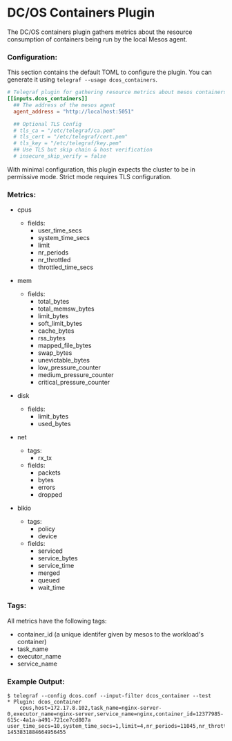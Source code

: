 # DC/OS Containers Plugin

The DC/OS containers plugin gathers metrics about the resource consumption of
containers being run by the local Mesos agent. 

### Configuration:

This section contains the default TOML to configure the plugin.  You can
generate it using `telegraf --usage dcos_containers`.

```toml
# Telegraf plugin for gathering resource metrics about mesos containers
[[inputs.dcos_containers]]
  ## The address of the mesos agent
  agent_address = "http://localhost:5051"

  ## Optional TLS Config
  # tls_ca = "/etc/telegraf/ca.pem"
  # tls_cert = "/etc/telegraf/cert.pem"
  # tls_key = "/etc/telegraf/key.pem"
  ## Use TLS but skip chain & host verification
  # insecure_skip_verify = false
```

With minimal configuration, this plugin expects the cluster to be in permissive
mode. Strict mode requires TLS configuration. 

### Metrics:

<!-- TODO: consider including
 - processes
 - threads
 -->

 - cpus
   - fields:
     - user_time_secs
     - system_time_secs
     - limit
     - nr_periods
     - nr_throttled
     - throttled_time_secs

 - mem
   - fields:
     - total_bytes
     - total_memsw_bytes
     - limit_bytes
     - soft_limit_bytes
     - cache_bytes
     - rss_bytes
     - mapped_file_bytes
     - swap_bytes
     - unevictable_bytes
     - low_pressure_counter
     - medium_pressure_counter
     - critical_pressure_counter

 - disk
   - fields:
     - limit_bytes
     - used_bytes

 - net
   - tags:
     - rx_tx
   - fields:
     - packets
     - bytes
     - errors
     - dropped

 - blkio
   - tags:
     - policy <!-- cfq/cfq_recursive/throttling -->
     - device <!-- eg /dev/sda1 -->
   - fields:
     - serviced
     - service_bytes
     - service_time
     - merged
     - queued
     - wait_time
 
### Tags:

All metrics have the following tags:

 - container_id (a unique identifer given by mesos to the workload's container)
 - task_name
 - executor_name
 - service_name

### Example Output:

<!-- TODO: expand with all metrics -->
```
$ telegraf --config dcos.conf --input-filter dcos_container --test
* Plugin: dcos_container
    cpus,host=172.17.8.102,task_name=nginx-server-0,executor_name=nginx-server,service_name=nginx,container_id=12377985-615c-4a1a-a491-721ce7cd807a user_time_secs=10,system_time_secs=1,limit=4,nr_periods=11045,nr_throttled=132,throttled_time_seconds=1 1453831884664956455
```

